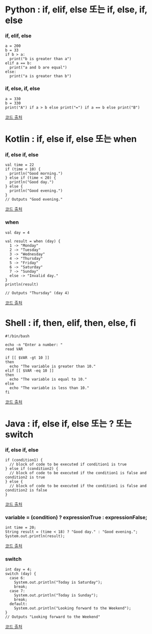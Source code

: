 # Python : if, elif, else 또는 if, else, if, else

### if, elif, else
```
a = 200
b = 33
if b > a:
  print("b is greater than a")
elif a == b:
  print("a and b are equal")
else:
  print("a is greater than b")
```

### if, else, if, else
```
a = 330
b = 330
print("A") if a > b else print("=") if a == b else print("B")
```

[코드 출처](https://www.w3schools.com/python/python_conditions.asp)


# Kotlin : if, else if, else 또는 when

### if, else if, else
```
val time = 22
if (time < 10) {
  println("Good morning.")
} else if (time < 20) {
  println("Good day.")
} else {
  println("Good evening.")
}
// Outputs "Good evening."
```
[코드 출처](https://www.w3schools.com/kotlin/kotlin_conditions.php)

### when
```
val day = 4

val result = when (day) {
  1 -> "Monday"
  2 -> "Tuesday"
  3 -> "Wednesday"
  4 -> "Thursday"
  5 -> "Friday"
  6 -> "Saturday"
  7 -> "Sunday"
  else -> "Invalid day."
}
println(result)

// Outputs "Thursday" (day 4)
```
[코드 출처](https://www.w3schools.com/kotlin/kotlin_when.php)

# Shell : if, then, elif, then, else, fi

```
#!/bin/bash

echo -n "Enter a number: "
read VAR

if [[ $VAR -gt 10 ]]
then
  echo "The variable is greater than 10."
elif [[ $VAR -eq 10 ]]
then
  echo "The variable is equal to 10."
else
  echo "The variable is less than 10."
fi
```
[코드 출처](https://linuxize.com/post/bash-if-else-statement/)

# Java : if, else if, else 또는 ? 또는 switch

### if, else if, else 
```
if (condition1) {
  // block of code to be executed if condition1 is true
} else if (condition2) {
  // block of code to be executed if the condition1 is false and condition2 is true
} else {
  // block of code to be executed if the condition1 is false and condition2 is false
}
```
[코드 출처](https://www.w3schools.com/java/java_conditions.asp)

### variable = (condition) ? expressionTrue :  expressionFalse; 
```
int time = 20;
String result = (time < 18) ? "Good day." : "Good evening.";
System.out.println(result);
```
[코드 출처](https://www.w3schools.com/java/java_conditions_shorthand.asp)   


### switch 
```
int day = 4;
switch (day) {
  case 6:
    System.out.println("Today is Saturday");
    break;
  case 7:
    System.out.println("Today is Sunday");
    break;
  default:
    System.out.println("Looking forward to the Weekend");
}
// Outputs "Looking forward to the Weekend"
```
[코드 출처](https://www.w3schools.com/java/java_switch.asp)
